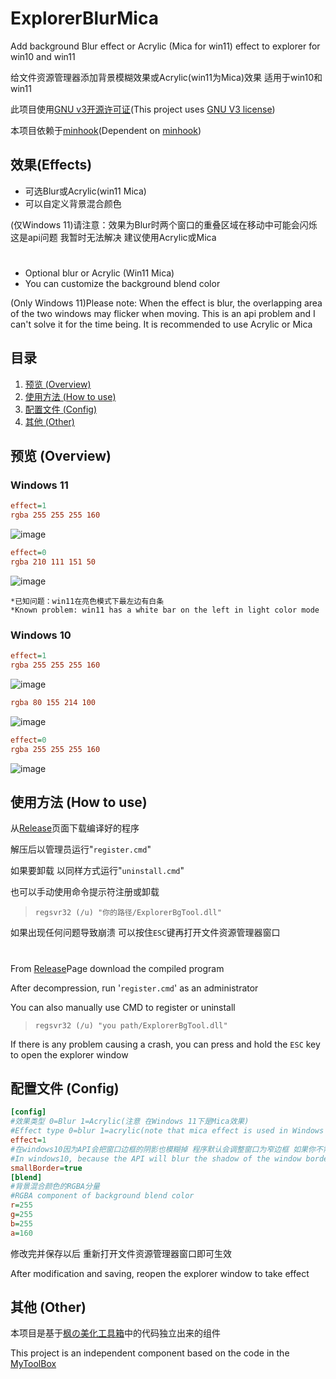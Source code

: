 # ExplorerBlurMica
Add background Blur effect or Acrylic (Mica for win11) effect to explorer for win10 and win11

给文件资源管理器添加背景模糊效果或Acrylic(win11为Mica)效果 适用于win10和win11

此项目使用[GNU v3开源许可证](/LICENSE)(This project uses [GNU V3 license](/LICENSE))

本项目依赖于[minhook](https://github.com/m417z/minhook)(Dependent on [minhook](https://github.com/m417z/minhook))
## 效果(Effects)
* 可选Blur或Acrylic(win11 Mica)
* 可以自定义背景混合颜色

(仅Windows 11)请注意：效果为Blur时两个窗口的重叠区域在移动中可能会闪烁 这是api问题 我暂时无法解决 建议使用Acrylic或Mica
#
* Optional blur or Acrylic (Win11 Mica)
* You can customize the background blend color

(Only Windows 11)Please note: When the effect is blur, the overlapping area of the two windows may flicker when moving. This is an api problem and I can't solve it for the time being. It is recommended to use Acrylic or Mica
## 目录
1. [预览 (Overview)](#预览-overview)
2. [使用方法 (How to use)](#使用方法-how-to-use)
3. [配置文件 (Config)](#配置文件-config)
4. [其他 (Other)](#其他-other)

## 预览 (Overview)
### Windows 11
```ini
effect=1
rgba 255 255 255 160
```
![image](https://github.com/Maplespe/ExplorerBlurMica/blob/main/screenshot/171504.png)

```ini
effect=0
rgba 210 111 151 50
```
![image](https://github.com/Maplespe/ExplorerBlurMica/blob/main/screenshot/171955.png)
```
*已知问题：win11在亮色模式下最左边有白条
*Known problem: win11 has a white bar on the left in light color mode
```
### Windows 10
```ini
effect=1
rgba 255 255 255 160
```
![image](https://github.com/Maplespe/ExplorerBlurMica/blob/main/screenshot/172402.jpg)
```ini
rgba 80 155 214 100
```
![image](https://github.com/Maplespe/ExplorerBlurMica/blob/main/screenshot/172503.jpg)

```ini
effect=0
rgba 255 255 255 160
```
![image](https://github.com/Maplespe/ExplorerBlurMica/blob/main/screenshot/172643.jpg)

## 使用方法 (How to use)
从[Release](https://github.com/Maplespe/ExplorerBlurMica/releases)页面下载编译好的程序

解压后以管理员运行"`register.cmd`"

如果要卸载 以同样方式运行"`uninstall.cmd`"

也可以手动使用命令提示符注册或卸载
> `regsvr32 (/u) "你的路径/ExplorerBgTool.dll"`

如果出现任何问题导致崩溃 可以按住`ESC`键再打开文件资源管理器窗口

#

From [Release](https://github.com/Maplespe/ExplorerBlurMica/releases)Page download the compiled program

After decompression, run '`register.cmd`' as an administrator

You can also manually use CMD to register or uninstall
> `regsvr32 (/u) "you path/ExplorerBgTool.dll"`

If there is any problem causing a crash, you can press and hold the `ESC` key to open the explorer window
## 配置文件 (Config)
``` ini
[config]
#效果类型 0=Blur 1=Acrylic(注意 在Windows 11下是Mica效果)
#Effect type 0=blur 1=acrylic(note that mica effect is used in Windows 11)
effect=1
#在windows10因为API会把窗口边框的阴影也模糊掉 程序默认会调整窗口为窄边框 如果你不需要 设置为false
#In windows10, because the API will blur the shadow of the window border, the program will adjust the window to a narrow border by default. If you don't need it, set it to false
smallBorder=true
[blend]
#背景混合颜色的RGBA分量
#RGBA component of background blend color
r=255
g=255
b=255
a=160
```
修改完并保存以后 重新打开文件资源管理器窗口即可生效

After modification and saving, reopen the explorer window to take effect

## 其他 (Other)
本项目是基于[枫の美化工具箱](https://winmoes.com/tools/12948.html)中的代码独立出来的组件

This project is an independent component based on the code in the [MyToolBox](https://winmoes.com/tools/12948.html)
